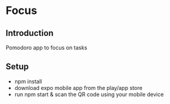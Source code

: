 # Focus

## Introduction

Pomodoro app to focus on tasks

## Setup

- npm install
- download expo mobile app from the play/app store
- run npm start & scan the QR code using your mobile device
